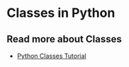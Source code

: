 # Classes in Python


## Read more about Classes

* [Python Classes Tutorial](https://docs.python.org/3/tutorial/classes.html?highlight=variables)
